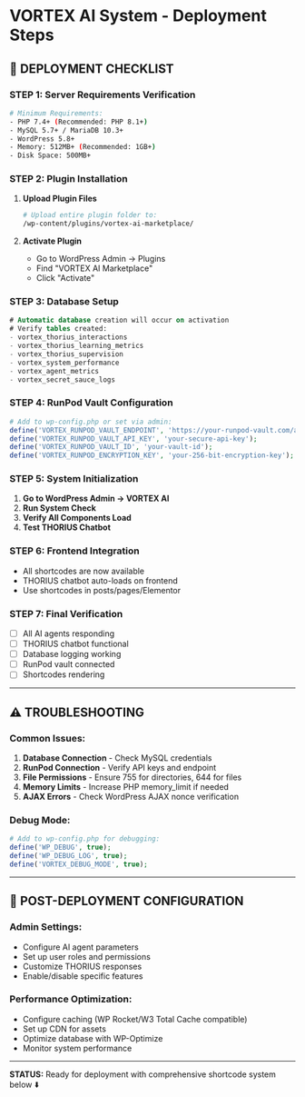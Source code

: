 # VORTEX AI System - Deployment Steps

## 🚀 DEPLOYMENT CHECKLIST

### **STEP 1: Server Requirements Verification**
```bash
# Minimum Requirements:
- PHP 7.4+ (Recommended: PHP 8.1+)
- MySQL 5.7+ / MariaDB 10.3+
- WordPress 5.8+
- Memory: 512MB+ (Recommended: 1GB+)
- Disk Space: 500MB+
```

### **STEP 2: Plugin Installation**
1. **Upload Plugin Files**
   ```bash
   # Upload entire plugin folder to:
   /wp-content/plugins/vortex-ai-marketplace/
   ```

2. **Activate Plugin**
   - Go to WordPress Admin → Plugins
   - Find "VORTEX AI Marketplace"
   - Click "Activate"

### **STEP 3: Database Setup**
```sql
# Automatic database creation will occur on activation
# Verify tables created:
- vortex_thorius_interactions
- vortex_thorius_learning_metrics
- vortex_thorius_supervision
- vortex_system_performance
- vortex_agent_metrics
- vortex_secret_sauce_logs
```

### **STEP 4: RunPod Vault Configuration**
```php
# Add to wp-config.php or set via admin:
define('VORTEX_RUNPOD_VAULT_ENDPOINT', 'https://your-runpod-vault.com/api');
define('VORTEX_RUNPOD_VAULT_API_KEY', 'your-secure-api-key');
define('VORTEX_RUNPOD_VAULT_ID', 'your-vault-id');
define('VORTEX_RUNPOD_ENCRYPTION_KEY', 'your-256-bit-encryption-key');
```

### **STEP 5: System Initialization**
1. **Go to WordPress Admin → VORTEX AI**
2. **Run System Check**
3. **Verify All Components Load**
4. **Test THORIUS Chatbot**

### **STEP 6: Frontend Integration**
- All shortcodes are now available
- THORIUS chatbot auto-loads on frontend
- Use shortcodes in posts/pages/Elementor

### **STEP 7: Final Verification**
- [ ] All AI agents responding
- [ ] THORIUS chatbot functional
- [ ] Database logging working
- [ ] RunPod vault connected
- [ ] Shortcodes rendering

---

## ⚠️ TROUBLESHOOTING

### **Common Issues:**
1. **Database Connection** - Check MySQL credentials
2. **RunPod Connection** - Verify API keys and endpoint
3. **File Permissions** - Ensure 755 for directories, 644 for files
4. **Memory Limits** - Increase PHP memory_limit if needed
5. **AJAX Errors** - Check WordPress AJAX nonce verification

### **Debug Mode:**
```php
# Add to wp-config.php for debugging:
define('WP_DEBUG', true);
define('WP_DEBUG_LOG', true);
define('VORTEX_DEBUG_MODE', true);
```

---

## 🔧 POST-DEPLOYMENT CONFIGURATION

### **Admin Settings:**
- Configure AI agent parameters
- Set up user roles and permissions
- Customize THORIUS responses
- Enable/disable specific features

### **Performance Optimization:**
- Configure caching (WP Rocket/W3 Total Cache compatible)
- Set up CDN for assets
- Optimize database with WP-Optimize
- Monitor system performance

---

**STATUS:** Ready for deployment with comprehensive shortcode system below ⬇️ 